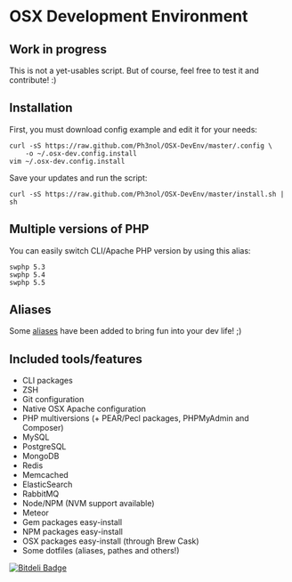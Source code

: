 # OSX Development Environment

## Work in progress

This is not a yet-usables script.
But of course, feel free to test it and contribute! :)

## Installation

First, you must download config example and edit it for your needs:

```
curl -sS https://raw.github.com/Ph3nol/OSX-DevEnv/master/.config \
    -o ~/.osx-dev.config.install
vim ~/.osx-dev.config.install
```

Save your updates and run the script:

```
curl -sS https://raw.github.com/Ph3nol/OSX-DevEnv/master/install.sh | sh
```

## Multiple versions of PHP

You can easily switch CLI/Apache PHP version by using this alias:

```
swphp 5.3
swphp 5.4
swphp 5.5
```

## Aliases

Some [aliases](blob/master/.aliases) have been added to bring fun into your dev life! ;)

## Included tools/features

* CLI packages
* ZSH
* Git configuration
* Native OSX Apache configuration
* PHP multiversions (+ PEAR/Pecl packages, PHPMyAdmin and Composer)
* MySQL
* PostgreSQL
* MongoDB
* Redis
* Memcached
* ElasticSearch
* RabbitMQ
* Node/NPM (NVM support available)
* Meteor
* Gem packages easy-install
* NPM packages easy-install
* OSX packages easy-install (through Brew Cask)
* Some dotfiles (aliases, pathes and others!)

[![Bitdeli Badge](https://d2weczhvl823v0.cloudfront.net/Ph3nol/osx-devenv/trend.png)](https://bitdeli.com/free "Bitdeli Badge")
